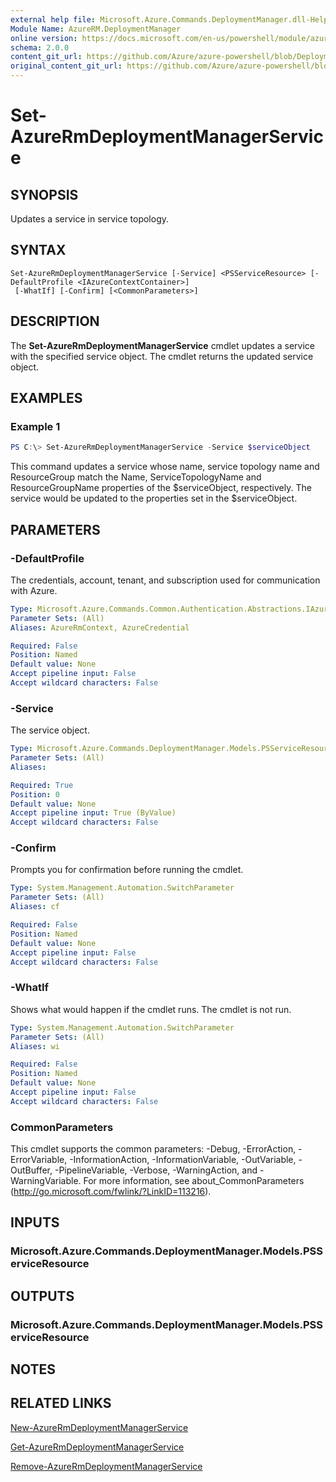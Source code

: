 ```yaml
---
external help file: Microsoft.Azure.Commands.DeploymentManager.dll-Help.xml
Module Name: AzureRM.DeploymentManager
online version: https://docs.microsoft.com/en-us/powershell/module/azurerm.deploymentmanager/set-azurermdeploymentmanagerservice
schema: 2.0.0
content_git_url: https://github.com/Azure/azure-powershell/blob/DeploymentRollouts/src/ResourceManager/DeploymentManager/Commands.DeploymentManager/help/Set-AzureRmDeploymentManagerService.md
original_content_git_url: https://github.com/Azure/azure-powershell/blob/DeploymentRollouts/src/ResourceManager/DeploymentManager/Commands.DeploymentManager/help/Set-AzureRmDeploymentManagerService.md
---
```


# Set-AzureRmDeploymentManagerService

## SYNOPSIS
Updates a service in service topology.

## SYNTAX

```
Set-AzureRmDeploymentManagerService [-Service] <PSServiceResource> [-DefaultProfile <IAzureContextContainer>]
 [-WhatIf] [-Confirm] [<CommonParameters>]
```

## DESCRIPTION
The **Set-AzureRmDeploymentManagerService** cmdlet updates a service with the specified service object.
The cmdlet returns the updated service object.

## EXAMPLES

### Example 1
```powershell
PS C:\> Set-AzureRmDeploymentManagerService -Service $serviceObject
```

This command updates a service whose name, service topology name and ResourceGroup match the Name, ServiceTopologyName and ResourceGroupName properties of the $serviceObject, respectively.
The service would be updated to the properties set in the $serviceObject.

## PARAMETERS

### -DefaultProfile
The credentials, account, tenant, and subscription used for communication with Azure.

```yaml
Type: Microsoft.Azure.Commands.Common.Authentication.Abstractions.IAzureContextContainer
Parameter Sets: (All)
Aliases: AzureRmContext, AzureCredential

Required: False
Position: Named
Default value: None
Accept pipeline input: False
Accept wildcard characters: False
```

### -Service
The service object.

```yaml
Type: Microsoft.Azure.Commands.DeploymentManager.Models.PSServiceResource
Parameter Sets: (All)
Aliases:

Required: True
Position: 0
Default value: None
Accept pipeline input: True (ByValue)
Accept wildcard characters: False
```

### -Confirm
Prompts you for confirmation before running the cmdlet.

```yaml
Type: System.Management.Automation.SwitchParameter
Parameter Sets: (All)
Aliases: cf

Required: False
Position: Named
Default value: None
Accept pipeline input: False
Accept wildcard characters: False
```

### -WhatIf
Shows what would happen if the cmdlet runs. The cmdlet is not run.

```yaml
Type: System.Management.Automation.SwitchParameter
Parameter Sets: (All)
Aliases: wi

Required: False
Position: Named
Default value: None
Accept pipeline input: False
Accept wildcard characters: False
```

### CommonParameters
This cmdlet supports the common parameters: -Debug, -ErrorAction, -ErrorVariable, -InformationAction, -InformationVariable, -OutVariable, -OutBuffer, -PipelineVariable, -Verbose, -WarningAction, and -WarningVariable. For more information, see about_CommonParameters (http://go.microsoft.com/fwlink/?LinkID=113216).

## INPUTS

### Microsoft.Azure.Commands.DeploymentManager.Models.PSServiceResource

## OUTPUTS

### Microsoft.Azure.Commands.DeploymentManager.Models.PSServiceResource

## NOTES

## RELATED LINKS

[New-AzureRmDeploymentManagerService](./New-AzureRmDeploymentManagerService.md)

[Get-AzureRmDeploymentManagerService](./Set-AzureRmDeploymentManagerService.md)

[Remove-AzureRmDeploymentManagerService](./Remove-AzureRmDeploymentManagerService.md)